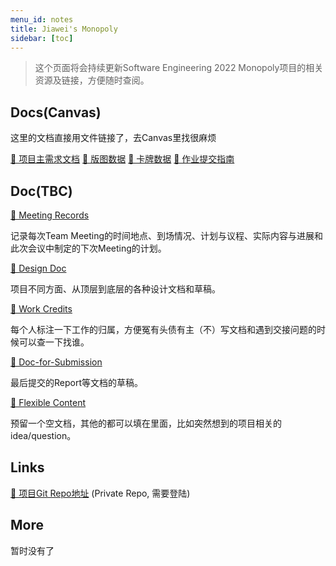```yaml
---
menu_id: notes
title: Jiawei's Monopoly
sidebar: [toc]
---
```


> 这个页面将会持续更新Software Engineering 2022 Monopoly项目的相关资源及链接，方便随时查阅。

## Docs(Canvas)

这里的文档直接用文件链接了，去Canvas里找很麻烦

<a class="ref-link" href="monopoly/SWECoursework2022.pdf">📄 项目主需求文档</a>
<a class="ref-link" href="monopoly/PropertyTycoonBoardData.xlsx">📄 版图数据</a>
<a class="ref-link" href="monopoly/PropertyTycoonCardData.xlsx">📄 卡牌数据</a>
<a class="ref-link" href="monopoly/Submission Guidance.pdf">📄 作业提交指南</a>

## Doc(TBC)

<a class="ref-link" href="https://docs.google.com/document/d/16sf7ZYPTg9GsX_gAHtHB2rgFxSOsiesg6O6KHV7DgkQ/edit?usp=sharing">📝 Meeting Records</a>
<p class="smaller">记录每次Team Meeting的时间地点、到场情况、计划与议程、实际内容与进展和此次会议中制定的下次Meeting的计划。</p>

<a class="ref-link" href="https://docs.google.com/document/d/1RofjUWFGENCXsFlfs_At5xhB2NCgq6F37QPauNr7ikQ/edit?usp=sharing">📝 Design Doc</a>
<p class="smaller">项目不同方面、从顶层到底层的各种设计文档和草稿。</p>

<a class="ref-link" href="https://docs.google.com/document/d/1oYwv2Rh4XdWbTT7QPDqc1I3XfCwUf0YamzLAM1QaOsY/edit?usp=sharing">📝 Work Credits</a>
<p class="smaller">每个人标注一下工作的归属，方便冤有头债有主（不）写文档和遇到交接问题的时候可以查一下找谁。</p>

<a class="ref-link" href="https://docs.google.com/document/d/1wT08w1TJAe8TY0Y-qUT3FoZODJvogf-65que9SPJGfc/edit?usp=sharing">📝 Doc-for-Submission</a>
<p class="smaller">最后提交的Report等文档的草稿。</p>

<a class="ref-link" href="https://docs.google.com/document/d/1aQwnVp3vn6byJOVWspK9jg9J7yQL4TNmaF5bdmBmn1c/edit?usp=sharing">📝 Flexible Content</a>
<p class="smaller">预留一个空文档，其他的都可以填在里面，比如突然想到的项目相关的idea/question。</p>

## Links

<a class="ref-link" href="https://github.com/Fianlhuman/Reimagined-Monopoly">🔗 项目Git Repo地址</a> (Private Repo, 需要登陆)

## More

暂时没有了